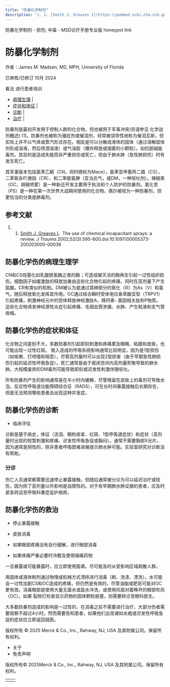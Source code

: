 ```yaml
---
title: "防暴化学制剂"
description: "1. 1. [Smith J, Greaves I](https://pubmed.ncbi.nlm.nih.gov/11901348/)。The use of chemical incapacitant sprays: a review. _J Trauma_.2002;52(3):595-600.doi:10.1097/00005373-200203000-00036"
---
```


﻿防暴化学制剂 \- 损伤; 中毒 \- MSD诊疗手册专业版 honeypot link

# 防暴化学制剂

作者：James M. Madsen, MD, MPH, University of Florida

已审核/已修订 10月 2024

看法 进行患者培训

- [病理生理](#病理生理_v43459409_zh) \|
- [症状和体征](#症状和体征_v43459413_zh) \|
- [诊断](#诊断_v43459417_zh) \|
- [治疗](#治疗_v43459426_zh) \|

防暴剂是最初开发用于控制人群的化合物，但也被用于军事冲突(另请参见 化学战剂概述) (1)。防暴剂也被称为骚扰剂或催泪剂，经常被误导性地称为催泪瓦斯，但实际上并不以气体或蒸汽形式存在。相反是可以分散成液体的固体（通过溶解固体剂形成溶液，然后喷洒溶液）或气溶胶（爆炸释放或烟雾的小颗粒）。如抗胆碱能毒剂，其目的是造成失能而非严重损伤或死亡，但由于肺水肿（急性肺损伤）时有发生死亡。

其军事版本包括氯苯乙酮（CN，同时商标为Mace），氯苯亚甲基丙二腈（CS），二苯氧杂吖庚因（CR），和二苯胺氯胂（亚当氏气，或DM，一种呕吐剂）。辣椒素（OC，胡椒喷雾）是一种新近开发主要用于执法和个人防护的防暴剂。氯化苦（PS）是一种在第一次世界大战期间使用的化合物，偶尔被视为一种防暴剂，但更恰当的分类是肺毒剂。

## 参考文献

1. 1. [Smith J, Greaves I](https://pubmed.ncbi.nlm.nih.gov/11901348/)。The use of chemical incapacitant sprays: a review. _J Trauma_.2002;52(3):595-600.doi:10.1097/00005373-200203000-00036


## 防暴化学伤的病理生理学

CN和CS烷基化如乳酸脱氢酶之类的酶；可造成被灭活的酶再生引起一过性组织损伤。细胞因子如缓激肽的释放加重由这些化合物引起的疼痛，同时在高剂量下产生盐酸。CR有类似的机制。DM被认为是通过其砷部分的氧化（Ⅲ）为As（V）和氯气，随后释放氧化发挥其作用。OC通过结合瞬时受体电位香草酸亚型（TRPV1）引起疼痛，刺激神经元中的受体释放神经激肽A，降钙素\- 基因相关肽和P物质。这些化合物诱发神经源性炎症引起疼痛、毛细血管渗漏、水肿、产生粘液和支气管收缩。

## 防暴化学伤的症状和体征

化合物之间差别不大，多数防暴剂引起即刻刺激和疼痛累及眼睛、粘膜和皮肤，也可能出现一过性红斑。 吸入造成的呼吸系统影响通常比较明显，因为是1型损伤（如咳嗽、打喷嚏和喘息），尽管高剂量时可以出现2型损害（由于早期急性肺损伤引起的延迟性呼吸急促）。死亡通常是由于密闭空间内高剂量积聚导致的肺水肿。大规模废弃的DM毒剂可能导致即刻或迟发性刺激伴随呕吐。

所有防暴剂产生的影响通常是在半小时内缓解，尽管残留在皮肤上的毒剂可导致水泡。反应性呼吸道功能障碍综合征（RADS），可在长时间暴露接触后长期存在，但是无法预测哪些患者会出现这种并发症。

## 防暴化学伤的诊断

- 临床评估


诊断是基于病史，体征（流泪、眼睑痉挛、红斑、1型呼吸道症状）和症状（高剂量时出现的短暂刺激和疼痛、迟发性呼吸急促或胸闷）。通常不需要胸部X光片，因为通常是阴性的，除非患者呼吸困难进展提示肺水肿可能。实验室研究对诊断没有帮助。

### 分诊

伤亡人员通常都需要迅速停止暴露接触，但随后通常被分诊为可以延迟治疗或轻伤，因为除了高剂量以外影响是自限性的。对于有早期肺水肿证据的患者，应及时紧急转运至呼吸科重症监护病房。

## 防暴化学伤的救治

- 停止暴露接触

- 皮肤消毒

- 如果眼部疼痛没有自行缓解，进行眼部消毒

- 如果疼痛严重必要时冷敷及使用镇痛药物


一旦暴露或可能暴露时，应立即使用面罩。尽可能及时从受影响区域疏散人群。

用固体或液体制剂通过物理或机械方式清除进行消毒（刷、洗涤、漂洗）。水可能会一过性加剧CS和OC造成的疼痛，但仍然是有效的，尽管油脂或肥皂可能对OC更有效。消毒眼部是使用大量无菌水或盐水冲洗，或使用风扇对着睁开的眼部吹风（OC）。如果 裂隙灯检查显示药物的固体颗粒嵌塞，则需要转诊至眼科医生。

大多数防暴剂造成的影响是一过性的，在消毒之前不需要进行治疗，大部分伤者需要观察不超过4小时。然而需要告知患者，如果他们出现诸如水疱或迟发性呼吸急促的症状应立即返回就医。



版权所有 © 2025
Merck & Co., Inc., Rahway, NJ, USA 及其附属公司。保留所有权利。

- 关于
- 免责声明

版权所有© 2025Merck & Co., Inc., Rahway, NJ, USA 及其附属公司。保留所有权利。

|     |     |
| --- | --- |
|  |  |